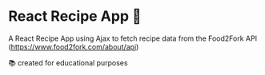 # React Recipe App :curry: 

A React Recipe App using Ajax to fetch recipe data from the Food2Fork API (https://www.food2fork.com/about/api) 

:books: created for educational purposes
